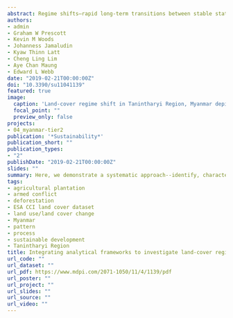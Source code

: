 ```yaml
---
abstract: Regime shifts—rapid long-term transitions between stable states—are well documented in ecology but remain controversial and understudied in land use and land cover change (LUCC). In particular, uncertainty surrounds the prevalence and causes of regime shifts at the landscape level. We studied LUCC dynamics in the Tanintharyi Region (Myanmar), which contains one of the last remaining significant contiguous forest areas in Southeast Asia but was heavily deforested between 1992–2015. By combining remote sensing methods and a literature review of historical processes leading to LUCC, we identified a regime shift from a forest-oriented state to an agricultural-oriented state between 1997–2004. The regime shift was triggered by a confluence of complex political and economic conditions within Myanmar, notably the ceasefires between various ethnic groups and the military government, coupled with its enhanced business relations with Thailand and China. Government policies and foreign direct investment enabling the establishment of large-scale agro-industrial concessions reinforced the new agriculture-oriented regime and prevented reversion to the original forest-dominated regime. Our approach of integrating complementary analytical frameworks to identify and understand land-cover regime shifts can help policymakers to preempt future regime shifts in Tanintharyi, and can be applied to the study of land change in other regions.
authors:
- admin
- Graham W Prescott
- Kevin M Woods
- Johanness Jamaludin
- Kyaw Thinn Latt
- Cheng Ling Lim
- Aye Chan Maung
- Edward L Webb
date: "2019-02-21T00:00:00Z"
doi: "10.3390/su11041139"
featured: true
image:
  caption: 'Land-cover regime shift in Tanintharyi Region, Myanmar depicted as a ball-and-valley diagram (adopted from [Müller et al. 2014](https://dx.doi.org/10.1016/j.gloenvcha.2014.06.003)). Balls represent the state of land systems. Upward-pointing arrow indicates enabling preconditions; red arrow indicates the trigger events that punctuate the stable equilibrium of the former forest-dominated regime resulting in a shift to a new agriculture-oriented regime. Downward-pointing arrow indicates self-reinforcing processes.'
  focal_point: ""
  preview_only: false
projects:
- 04_myanmar-tier2
publication: '*Sustainability*'
publication_short: ""
publication_types:
- "2"
publishDate: "2019-02-21T00:00:00Z"
slides: ""
summary: Here, we demonstrate a systematic approach--identify, characterise, explain--for investigating a land-cover regime shift by integrating two complementary analytical frameworks.
tags:
- agricultural plantation
- armed conflict
- deforestation
- ESA CCI land cover dataset
- land use/land cover change
- Myanmar
- pattern
- process
- sustainable development
- Tanintharyi Region
title: Integrating analytical frameworks to investigate land-cover regime shifts in dynamic landscapes
url_code: ""
url_dataset: ""
url_pdf: https://www.mdpi.com/2071-1050/11/4/1139/pdf
url_poster: ""
url_project: ""
url_slides: ""
url_source: ""
url_video: ""
---
```

